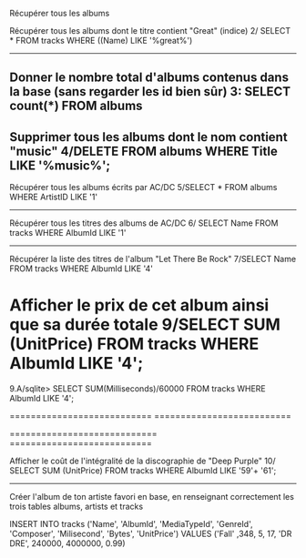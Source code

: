 Récupérer tous les albums


Récupérer tous les albums dont le titre contient "Great" (indice)
2/ SELECT * FROM tracks WHERE ((Name) LIKE '%great%')

----------------------------------------------------------

Donner le nombre total d'albums contenus dans la base (sans regarder les id bien sûr)
3: SELECT count(*) FROM albums
----------------------------------------------------------
Supprimer tous les albums dont le nom contient "music"
4/DELETE FROM albums WHERE Title LIKE '%music%'; 
----------------------------------------------------------

Récupérer tous les albums écrits par AC/DC
5/SELECT * FROM albums WHERE ArtistID LIKE '1'

----------------------------------------------------------

Récupérer tous les titres des albums de AC/DC
6/ SELECT Name FROM tracks WHERE AlbumId LIKE '1'

------------------------------------------------------

Récupérer la liste des titres de l'album "Let There Be Rock"
7/SELECT Name  FROM tracks WHERE AlbumId LIKE '4' 

Afficher le prix de cet album ainsi que sa durée totale
9/SELECT SUM (UnitPrice) FROM tracks WHERE AlbumId LIKE '4';
====================================================
9.A/sqlite> SELECT SUM(Milliseconds)/60000 FROM tracks WHERE AlbumId LIKE '4';

===========================     ==========================

============================    ===========================



Afficher le coût de l'intégralité de la discographie de "Deep Purple"
10/ SELECT SUM (UnitPrice) FROM tracks WHERE AlbumId LIKE '59'+ '61';


---------------------------------------------------------

Créer l'album de ton artiste favori en base, en renseignant correctement les trois tables albums, artists et tracks



INSERT INTO tracks ('Name', 'AlbumId', 'MediaTypeId', 'GenreId', 'Composer', 'Milisecond', 'Bytes', 'UnitPrice') VALUES ('Fall' ,348, 5, 17, 'DR DRE', 240000, 4000000, 0.99)